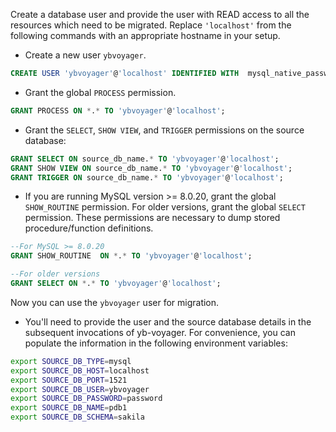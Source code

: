 
Create a database user and provide the user with READ access to all the resources which need to be migrated. Replace `'localhost'` from the following commands with an appropriate hostname in your setup.

- Create a new user `ybvoyager`.

```sql
CREATE USER 'ybvoyager'@'localhost' IDENTIFIED WITH  mysql_native_password BY 'Password#123';
```

- Grant the global `PROCESS` permission.

```sql
GRANT PROCESS ON *.* TO 'ybvoyager'@'localhost';
```

- Grant the `SELECT`, `SHOW VIEW`, and `TRIGGER` permissions on the source database:

```sql
GRANT SELECT ON source_db_name.* TO 'ybvoyager'@'localhost';
GRANT SHOW VIEW ON source_db_name.* TO 'ybvoyager'@'localhost';
GRANT TRIGGER ON source_db_name.* TO 'ybvoyager'@'localhost';
```

- If you are running MySQL version >= 8.0.20, grant the global `SHOW_ROUTINE` permission. For older versions, grant the global `SELECT` permission. These permissions are necessary to dump stored procedure/function definitions.

```sql
--For MySQL >= 8.0.20
GRANT SHOW_ROUTINE  ON *.* TO 'ybvoyager'@'localhost';
```

```sql
--For older versions
GRANT SELECT ON *.* TO 'ybvoyager'@'localhost';
```

Now you can use the `ybvoyager` user for migration.

- You'll need to provide the user and the source database details in the subsequent invocations of yb-voyager. For convenience, you can populate the information in the following environment variables:

```sh
export SOURCE_DB_TYPE=mysql
export SOURCE_DB_HOST=localhost
export SOURCE_DB_PORT=1521
export SOURCE_DB_USER=ybvoyager
export SOURCE_DB_PASSWORD=password
export SOURCE_DB_NAME=pdb1
export SOURCE_DB_SCHEMA=sakila
```
